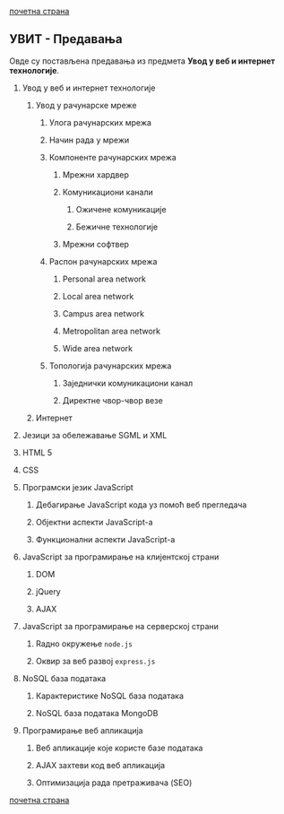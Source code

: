 [почетна страна](/README.md)

## УВИТ - Предавања

Овде су постављена предавања из предмета **Увод у веб и интернет технологије**.

1. Увод у веб и интернет технологије 

    1. Увод у рачунарске мреже 

        1. Улога рачунарских мрежа

        1. Начин рада у мрежи

        1. Компоненте рачунарских мрежа

            1. Мрежни хардвер

            1. Комуникациони канали

                1. Ожичене комуникације

                1. Бежичне технологије

            1. Мрежни софтвер

        1. Распон рачунарских мрежа

            1. Personal area network

            1. Local area network

            1. Campus area network

            1. Metropolitan area network

            1. Wide area network

        1. Топологија рачунарских мрежа

            1. Заједнички комуникациони канал

            1. Директне чвор-чвор везе

    1. Интернет

1. Језици за обележавање SGML и XML

1. HTML 5

1. CSS

1. Програмски језик JavaScript

    1. Дебагирање JavaScript кода уз помоћ веб прегледача

    1. Објектни аспекти JavaScript-а

    1. Функционални аспекти JavaScript-а

1. JavaScript за програмирање на клијентској страни
    
    1. DOM

    1. јQuery

    1. AJAX

1. JavaScript за програмирање на серверској страни

    1. Rадно окружење `node.js`

    1. Оквир за веб развој `express.js`


1. NoSQL база података 

    1. Карактеристике NoSQL база података

    1. NoSQL база података MongoDB

1. Програмирање веб апликација 

    1. Веб апликације које користе базе података

    1. AJAX захтеви код веб апликација 

    1. Оптимизација рада претраживача (SEO)


[почетна страна](/README.md)